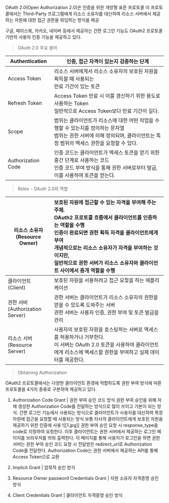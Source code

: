 
OAuth 2.0(Open Authorization 2.0)은 인증을 위한 개방형 표준 프로토콜
이 프로토콜에서는 Third-Party 프로그램에게 리소스 소유자를 대신하여 리소스 서버에서 제공하는 자원에 대한 접근 권한을 위임하는 방식을 제공

구글, 페이스북, 카카오, 네이버 등에서 제공하는 간편 로그인 기능도 OAuth2 프로토콜 기반의 사용자 인증 기능을 제공하고 있다.

> OAuth 2.0 주요 용어

| Authentication     | 인증, 접근 자격이 있는지 검증하는 단계                                                                               |
| ------------------ | ---------------------------------------------------------------------------------------------------- |
| Access Token       | 리소스 서버에게서 리소스 소유자의 보호된 자원을 획득할 때 사용되는 <br>만료 기간이 있는 토큰                                               |
| Refresh Token      | Access Token 만료 시 이를 갱신하기 위한 용도로 사용하는 Token<br>일반적으로 Access Token보다 만료 기간이 길다.                       |
| Scope              | 범위는 클라이언트가 리소스에 대한 어떤 작업을 수행할 수 있는지를 정의하는 문자열<br>범위는 권한 서버에 의해 정의되며, 클라이언트는 특정 범위의 엑세스 권한을 요청할 수 있다. |
| Authorization Code | 인증 코드는 클라이언트가 엑세스 토큰을 얻기 위한 중간 단계로 사용하는 코드<br>인증 코드 부여 방식을 통해 권한 서버로부터 발급, 이를 사용하여 토큰을 얻는다.          |

> Roles - OAuth 2.0의 역할

| 리소스 소유자<br>(Resource Owner)     | 보호된 자원에 접근할 수 있는 자격을 부여해 주는 주체.<br>OAuth2 프로토콜 흐름에서 클라이언트를 인증하는 역할을 수행<br>인증이 완료되면 권한 획득 자격을 클라이언트에게 부여<br>개념적으로는 리소스 소유자가 자격을 부여하는 것이지만, <br>일반적으로 권한 서버가 리소스 소유자와 클라이언트 사이에서 중개 역할을 수행 |
| ------------------------------- | :--------------------------------------------------------------------------------------------------------------------------------------------------------------------------------------- |
| 클라이언트<br>(Client)               | 보호된 자원을 서용하려고 접근 요첯을 하는 애플리케이션                                                                                                                                                           |
| 권한 서버<br>(Authorization Server) | 권한 서버는 클라이언트가 리소스 소유자의 권한을 얻을 수 있도록 도와주는 서버<br>권한 서버는 사용자 인증, 권한 부여 및 토큰 발급을 관리                                                                                                          |
| 리소스 서버 <br>(Resource Server)    | 사용자의 보호된 자원을 호스팅하는 서버로 엑세스를 허용하거나 거부한다.<br>이 서버는 OAuth 2.0 토큰을 사용하여 클라이언트에게 리소스에 엑세스할 권한을 부여하고 실제 데이터를 제공한다.                                                                             |

> Obtaining Authorization

OAuth2 프로토콜에서는 다양한 클라이언트 환경에 적합하도록 권한 부여 방식에 따른 프로토콜을 4가지 종류로 구분하여 제공하고 있다.

1. Authorization Code Grant | 권한 부여 승인 코드 방식
	권한 부여 승인을 위해 자체 생성한 Authorization Code를 전달하는 방식으로 많이 쓰이고 기본이 되는 방식.
	간편 로그인 기능에서 사용되는 방식으로 클라이언트가 사용자를 대신하여 특정 자원에 접근을 요청할 때 사용되는 방식
	보통 타사의 클라이언트에게 보호된 자원을 제공하기 위한 인증에 사용
	![[1.jpg]]
	권한 부여 승인 요청 시 response_type을 code로 지정하여 요청한다. 이후 클라이언트는 권한 서버에서 제공하는 로그인 페이지를 브라우저를 띄워 출력한다. 이 페이지를 통해 사용자가 로그인을 하면 권한 서버는 권한 부여 승인 코드 요청 시 전달받은 redirect_url로 Authorization Code를 전달한다.
	Authorization Code는 권한 서버에서 제공하는 API를 통해 Access Token으로 교환
	
1. Implicit Grant | 암묵적 승인 방식
	
1. Resource Owner password Credentials Grant | 자원 소유자 자격증명 승인 방식
2. Client Credentials Grant | 클라이언트 자격증명 승인 방식